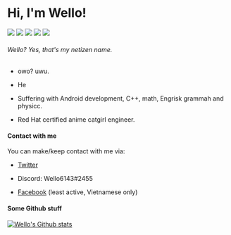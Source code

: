 # Hi, I'm Wello!

[![](https://img.shields.io/badge/Fedora-Workstation%20Laptop-blue?style=flat&logo=fedora&logoColor=blue)](https://getfedora.org)
[![](https://img.shields.io/badge/Tumbleweed-Virtual%20Machine-green?style=flat&logo=opensuse)](https://software.opensuse.org/distributions/tumbleweed)
[![](https://img.shields.io/badge/CentOS-Server-darkblue?style=flat&logo=centos)](https://centos.rip)
[![](https://img.shields.io/badge/IDE%2FText%20Editor-Visual%20Studio%20Code-blue?style=flat&logo=visual-studio-code&logoColor=00d77d)](https://code.visualstudio.com)
[![](https://img.shields.io/badge/Android-Phone-lightgreen?style=flat&logo=android)](https://www.android.com)

###### Wello? Yes, that's my netizen name.

- owo? uwu.

- He

- Suffering with Android development, C++, math, Engrisk grammah and physicc.

- Red Hat certified anime catgirl engineer.

#### Contact with me

You can make/keep contact with me via:

- [Twitter](https://twitter.com/wello6143)

- Discord: Wello6143#2455

- [Facebook](https://fb.me/wellothedev) (least active, Vietnamese only)

#### Some Github stuff

[![Wello's Github stats](https://github-readme-stats.vercel.app/api?username=wello6143)](https://github.com/anuraghazra/github-readme-stats)
